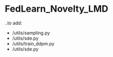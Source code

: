 # FedLearn_Novelty_LMD

..to add: 
- /utils/sampling.py
- /utils/sde.py
- /utils/train_ddpm.py
- /utils/sde.py
  
